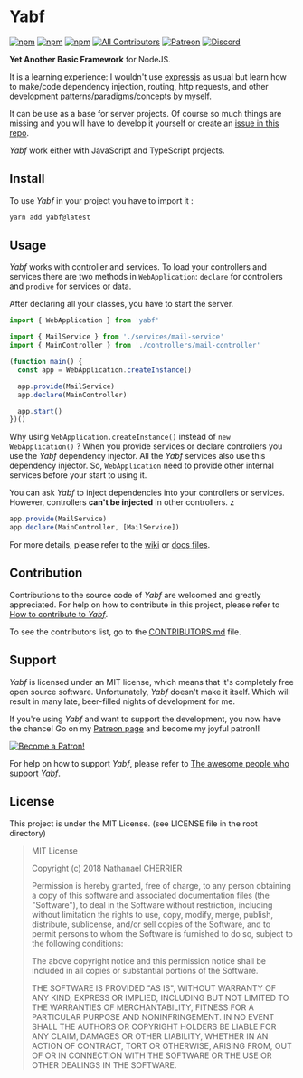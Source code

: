 # Yabf

[![npm](https://img.shields.io/npm/v/yabf.svg?style=flat-square)](https://www.npmjs.com/package/yabf)
[![npm](https://img.shields.io/npm/dt/yabf.svg?style=flat-square)](https://www.npmjs.com/package/yabf)
[![npm](https://img.shields.io/npm/l/yabf.svg?style=flat-square)](https://github.com/Mindsers/yabf/blob/master/LICENSE)
[![All Contributors](https://img.shields.io/badge/all_contributors-2-orange.svg?style=flat-square)](#contributors)
[![Patreon](https://img.shields.io/badge/support-patreon-F96854.svg?logo=patreon&style=flat-square)](https://www.patreon.com/bePatron?u=9715649)
[![Discord](https://img.shields.io/badge/chat-discord-7289DA.svg?logo=discord&logoColor=7289DA&style=flat-square)](https://discord.gg/AtKK45B)

**Yet Another Basic Framework** for NodeJS.

It is a learning experience: I wouldn't use [expressjs](https://expressjs.com) as usual but learn how to make/code dependency injection, routing, http requests, and other development patterns/paradigms/concepts by myself.

It can be use as a base for server projects. Of course so much things are missing and you will have to develop it yourself or create an [issue in this repo](https://github.com/mindsers/yabf/issues).

*Yabf* work either with JavaScript and TypeScript projects.

## Install

To use *Yabf* in your project you have to import it :

```sh
yarn add yabf@latest
```

## Usage

*Yabf* works with controller and services. To load your controllers and services there are two methods in `WebApplication`: `declare` for controllers and `prodive` for services or data.

After declaring all your classes, you have to start the server.

```ts
import { WebApplication } from 'yabf'

import { MailService } from './services/mail-service'
import { MainController } from './controllers/mail-controller'

(function main() {
  const app = WebApplication.createInstance()

  app.provide(MailService)
  app.declare(MainController)

  app.start()
})()
```

Why using `WebApplication.createInstance()` instead of `new WebApplication()` ? When you provide services or declare controllers you use the *Yabf* dependency injector. All the *Yabf* services also use this dependency injector. So, `WebApplication` need to provide other internal services before your start to using it.

You can ask *Yabf* to inject dependencies into your controllers or services. However, controllers **can't be injected** in other controllers.
z
```ts
app.provide(MailService)
app.declare(MainController, [MailService])
```

For more details, please refer to the [wiki](https://github.com/mindsers/yabf/wiki) or [docs files](https://github.com/mindsers/yabf/tree/develop/docs).

## Contribution

Contributions to the source code of *Yabf* are welcomed and greatly appreciated. For help on how to contribute in this project, please refer to [How to contribute to *Yabf*](https://github.com/mindsers/yabf/blob/develop/CONTRIBUTING.md).

To see the contributors list, go to the [CONTRIBUTORS.md](https://github.com/mindsers/yabf/blob/develop/CONTRIBUTORS.md) file.

## Support

*Yabf* is licensed under an MIT license, which means that it's completely free open source software. Unfortunately, *Yabf* doesn't make it itself. Which will result in many late, beer-filled nights of development for me.

If you're using *Yabf* and want to support the development, you now have the chance! Go on my [Patreon page](https://www.patreon.com/mindsers) and become my joyful patron!!

[![Become a Patron!](https://c5.patreon.com/external/logo/become_a_patron_button.png)](https://www.patreon.com/bePatron?u=9715649)

For help on how to support *Yabf*, please refer to [The awesome people who support *Yabf*](https://github.com/Mindsers/yabf/blob/develop/SPONSORS.md).

<!-- ### Premium sponsors -->

## License

This project is under the MIT License. (see LICENSE file in the root directory)

> MIT License
>
> Copyright (c) 2018 Nathanael CHERRIER
>
> Permission is hereby granted, free of charge, to any person obtaining a copy
> of this software and associated documentation files (the "Software"), to deal
> in the Software without restriction, including without limitation the rights
> to use, copy, modify, merge, publish, distribute, sublicense, and/or sell
> copies of the Software, and to permit persons to whom the Software is
> furnished to do so, subject to the following conditions:
>
> The above copyright notice and this permission notice shall be included in all
> copies or substantial portions of the Software.
>
> THE SOFTWARE IS PROVIDED "AS IS", WITHOUT WARRANTY OF ANY KIND, EXPRESS OR
> IMPLIED, INCLUDING BUT NOT LIMITED TO THE WARRANTIES OF MERCHANTABILITY,
> FITNESS FOR A PARTICULAR PURPOSE AND NONINFRINGEMENT. IN NO EVENT SHALL THE
> AUTHORS OR COPYRIGHT HOLDERS BE LIABLE FOR ANY CLAIM, DAMAGES OR OTHER
> LIABILITY, WHETHER IN AN ACTION OF CONTRACT, TORT OR OTHERWISE, ARISING FROM,
> OUT OF OR IN CONNECTION WITH THE SOFTWARE OR THE USE OR OTHER DEALINGS IN THE
> SOFTWARE.
